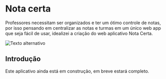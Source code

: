# Nota certa

Professores necessitam ser organizados e ter um ótimo controle de notas, por isso pensando em centralizar as notas e turmas em um único web app que seja fácil de usar,
idealizei a criação do web aplicativo Nota Certa. 

![Texto alternativo](../right-grade/public/fundo.png)

## Introdução
Este aplicativo ainda está em construção, em breve estará completo.

